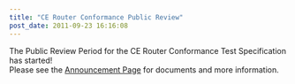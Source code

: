 ```yaml
---
title: "CE Router Conformance Public Review"
post_date: 2011-09-23 16:16:08
---
```

The Public Review Period for the CE Router Conformance Test Specification has started!  
Please see the [Announcement Page](../resources/cpe.html) for documents and more information.
